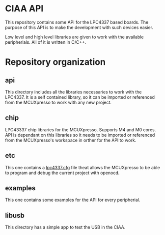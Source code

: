 # CIAA API

This repository contains some API for the LPC4337 based boards. The purpose of this API is to make the development with such devices easier.

Low level and high level libraries are given to work with the available peripherials. All of it is written in C/C++.

# Repository organization

## api

This directory includes all the libraries necessaries to work with the LPC4337. It is a self contained library, so it can be imported or referenced from the MCUXpresso to work with any new project.

## chip

LPC43337 chip libraries for the MCUXpresso. Supports M4 and M0 cores. API is dependant on this libraries so it needs to be imported or referenced from the MCUXpresso's workspace in orther for the API to work.

## etc

This one contains a [lpc4337.cfg][cfg] file theat allows the MCUXpresso to be able to program and debug the current project with openocd.

## examples

This one contains some examples for the API for every peripherial.

## libusb

This directory has a simple app to test the USB in the CIAA.

[cfg]: etc/openocd/lpc4337.cfg